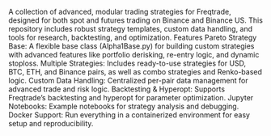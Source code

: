 A collection of advanced, modular trading strategies for Freqtrade, designed for both spot and futures trading on Binance and Binance US. This repository includes robust strategy templates, custom data handling, and tools for research, backtesting, and optimization.
Features
Pareto Strategy Base: A flexible base class (Alpha1Base.py) for building custom strategies with advanced features like portfolio derisking, re-entry logic, and dynamic stoploss.
Multiple Strategies: Includes ready-to-use strategies for USD, BTC, ETH, and Binance pairs, as well as combo strategies and Renko-based logic.
Custom Data Handling: Centralized per-pair data management for advanced trade and risk logic.
Backtesting & Hyperopt: Supports Freqtrade’s backtesting and hyperopt for parameter optimization.
Jupyter Notebooks: Example notebooks for strategy analysis and debugging.
Docker Support: Run everything in a containerized environment for easy setup and reproducibility.

